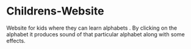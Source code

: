 # Childrens-Website
Website for kids where they can learn alphabets . By clicking on the alphabet it produces sound of that particular alphabet along with some effects.
